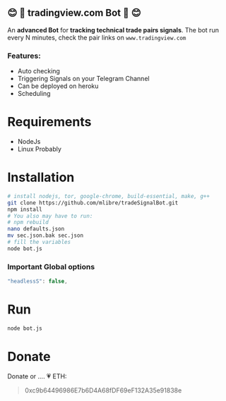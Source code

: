 :blush: :robot: tradingview.com Bot :robot: :blush:
---
An **advanced Bot** for **tracking technical trade pairs signals**.
The bot run every N minutes, check the pair links on `www.tradingview.com` 

### Features:
* Auto checking
* Triggering Signals on your Telegram Channel
* Can be deployed on heroku
* Scheduling

# Requirements
* NodeJs
* Linux Probably

# Installation

~~~bash
# install nodejs, tor, google-chrome, build-essential, make, g++
git clone https://github.com/mlibre/tradeSignalBot.git
npm install
# You also may have to run:
# npm rebuild
nano defaults.json
mv sec.json.bak sec.json
# fill the variables
node bot.js
~~~

### Important Global options
```javascript
"headlessS": false,
```

# Run
```bash
node bot.js
```

Donate
=======
Donate or .... :heartpulse:
ETH:
> 0xc9b64496986E7b6D4A68fDF69eF132A35e91838e
